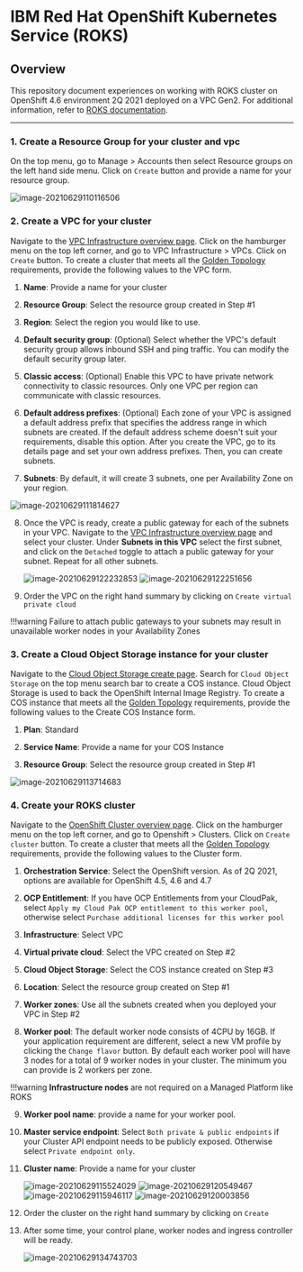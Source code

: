 # IBM Red Hat OpenShift Kubernetes Service (ROKS)

<!--- cSpell:ignore qube cntk autoplay allowfullscreen -->

## Overview

This repository document experiences on working with ROKS cluster on OpenShift 4.6 environment 2Q 2021 deployed on a VPC Gen2.
For additional information, refer to [ROKS documentation](https://cloud.ibm.com/docs/openshift?topic=openshift-getting-started).

---

### 1. Create a Resource Group for your cluster and vpc

On the top menu, go to Manage > Accounts then select Resource groups on the left hand side menu.  Click on `Create` button and provide a name for your resource group.

![image-20210629110116506](images/roks/image-20210629110116506.png)

### 2. Create a VPC for your cluster

Navigate to the [VPC Infrastructure overview page](https://cloud.ibm.com/vpc-ext/network/vpcs).  Click on the hamburger menu on the top left corner, and go to VPC Infrastructure > VPCs.  Click on `Create` button.  To create a cluster that meets all the [Golden Topology](../golden-topology/) requirements, provide the following values to the VPC form.

1. **Name**: Provide a name for your cluster

2. **Resource Group**: Select the resource group created in Step #1

3. **Region**: Select the region you would like to use.

4. **Default security group**: (Optional) Select whether the VPC's default security group allows inbound SSH and ping traffic. You can modify the default security group later.

5. **Classic access**: (Optional) Enable this VPC to have private network connectivity to classic resources. Only one VPC per region can communicate with classic resources.

6. **Default address prefixes**: (Optional) Each zone of your VPC is assigned a default address prefix that specifies the address range in which subnets are created. If the default address scheme doesn't suit your requirements, disable this option. After you create the VPC, go to its details page and set your own address prefixes. Then, you can create subnets.

7. **Subnets**: By default, it will create 3 subnets, one per Availability Zone on your region.

  ![image-20210629111814627](images/roks/image-20210629111814627.png)

8. Once the VPC is ready, create a public gateway for each of the subnets in your VPC. Navigate to the [VPC Infrastructure overview page](https://cloud.ibm.com/vpc-ext/network/vpcs) and select your cluster. Under **Subnets in this VPC** select the first subnet, and click on the `Detached` toggle to attach a public gateway for your subnet.  Repeat for all other subnets.

   ![image-20210629122232853](images/roks/image-20210629122232853.png)
   ![image-20210629122251656](images/roks/image-20210629122251656.png)

9. Order the VPC on the right hand summary by clicking on `Create virtual private cloud`

!!!warning
    Failure to attach public gateways to your subnets may result in unavailable worker nodes in your Availability Zones

### 3. Create a Cloud Object Storage instance for your cluster

Navigate to the [Cloud Object Storage create page](https://cloud.ibm.com/objectstorage/create).  Search for `Cloud Object Storage` on the top menu search bar to create a COS instance.  Cloud Object Storage is used to back the OpenShift Internal Image Registry.  To create a COS instance that meets all the [Golden Topology](../golden-topology/) requirements, provide the following values to the Create COS Instance form.

1. **Plan**: Standard

2. **Service Name**: Provide a name for your COS Instance

3. **Resource Group**: Select the resource group created in Step #1

![image-20210629113714683](images/roks/image-20210629113714683.png)

### 4. Create your ROKS cluster

Navigate to the [OpenShift Cluster overview page](https://cloud.ibm.com/kubernetes/clusters?platformType=openshift).  Click on the hamburger menu on the top left corner, and go to Openshift > Clusters.  Click on `Create cluster` button.  To create a cluster that meets all the [Golden Topology](../golden-topology/) requirements, provide the following values to the Cluster form.

1. **Orchestration Service**: Select the OpenShift version.  As of 2Q 2021, options are available for OpenShift 4.5, 4.6 and 4.7

2. **OCP Entitlement**: If you have OCP Entitlements from your CloudPak, select `Apply my Cloud Pak OCP entitlement to this worker pool`, otherwise select `Purchase additional licenses for this worker pool`

3. **Infrastructure**: Select VPC

4. **Virtual private cloud**: Select the VPC created on Step #2

5. **Cloud Object Storage**: Select the COS instance created on Step #3

6. **Location**: Select the resource group created on Step #1

7. **Worker zones**: Use all the subnets created when you deployed your VPC in Step #2

8. **Worker pool**: The default worker node consists of 4CPU by 16GB.  If your application requirement are different, select a new VM profile by clicking the `Change flavor` button.  By default each worker pool will have 3 nodes for a total of 9 worker nodes in your cluster.  The minimum you can provide is 2 workers per zone.

!!!warning
    **Infrastructure nodes** are not required on a Managed Platform like ROKS

9. **Worker pool name**: provide a name for your worker pool.

10. **Master service endpoint**: Select `Both private & public endpoints` if your Cluster API endpoint needs to be publicly exposed.  Otherwise select `Private endpoint only`.

11. **Cluster name**: Provide a name for your cluster

    ![image-20210629115524029](images/roks/image-20210629115524029.png)
    ![image-20210629120549467](images/roks/image-20210629120549467.png)
    ![image-20210629115946117](images/roks/image-20210629115946117.png)
    ![image-20210629120003856](images/roks/image-20210629120003856.png)

12. Order the cluster on the right hand summary by clicking on `Create`

13. After some time, your control plane, worker nodes and ingress controller will be ready.

    ![image-20210629134743703](images/roks/image-20210629134743703.png)



